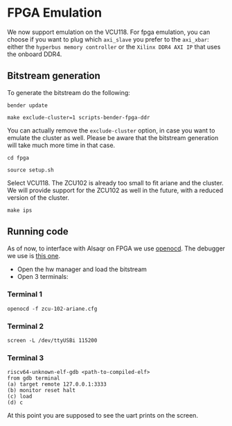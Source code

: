 # FPGA Emulation

We now support emulation on the VCU118. For fpga emulation, you can choose if you want to plug which `axi_slave` you prefer to the `axi_xbar`: either the `hyperbus memory controller` or the `Xilinx DDR4 AXI IP` that uses the onboard DDR4.

## Bitstream generation

To generate the bitstream do the following:

```
bender update

make exclude-cluster=1 scripts-bender-fpga-ddr
```
You can actually remove the `exclude-cluster` option, in case you want to emulate the cluster as well. Please be aware that the bitstream generation will take much more time in that case.
```
cd fpga

source setup.sh
```
Select VCU118. The ZCU102 is already too small to fit ariane and the cluster. We will provide support for the ZCU102 as well in the future, with a reduced version of the cluster.

```
make ips
```

## Running code 

As of now, to interface with Alsaqr on FPGA we use [openocd](https://github.com/riscv/riscv-openocd). The debugger we use is [this one](https://www.olimex.com/Products/ARM/JTAG/ARM-USB-OCD-H/).

 * Open the hw manager and load the bitstream
 * Open 3 terminals:

### Terminal 1

```
openocd -f zcu-102-ariane.cfg
```
### Terminal 2

```
screen -L /dev/ttyUSBi 115200
```
### Terminal 3

```
riscv64-unknown-elf-gdb <path-to-compiled-elf>
from gdb terminal
(a) target remote 127.0.0.1:3333
(b) monitor reset halt
(c) load
(d) c
```
At this point you are supposed to see the uart prints on the screen. 

